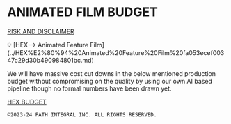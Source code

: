 # ANIMATED FILM BUDGET

[RISK AND DISCLAIMER](RISK%20AND%20DISCLAIMER%205d304f624a0f4fda803795f4eaa9bb5a.md)

<aside>
💡 [HEX—> Animated Feature Film](../HEX%E2%80%94%20Animated%20Feature%20Film%20fa053ecef00347c29d30b490984801bc.md)

</aside>

We will have massive cost cut downs in the below mentioned production budget without compromising on the quality by using our own AI based pipeline though no formal numbers have been drawn yet. 

[HEX BUDGET](ANIMATED%20FILM%20BUDGET%20d3992b279abc44ada8a30a01c94812cc/HEX%20BUDGET%209eb64382ec2d419798b2dac680b604fb.csv)

`©2023-24 PATH INTEGRAL INC. ALL RIGHTS RESERVED.`